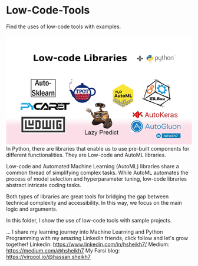 # Low-Code-Tools
Find the uses of low-code tools with examples. 

![Low Code](LazyPredict/LowCode.jpg)
In Python, there are libraries that enable us to use pre-built components for different functionalities. They are Low-code and AutoML libraries.

Low-code and Automated Machine Learning (AutoML) libraries share a common thread of simplifying complex tasks. While AutoML automates the process of model selection and hyperparameter tuning, low-code libraries abstract intricate coding tasks.

Both types of libraries are great tools for bridging the gap between technical complexity and accessibility. In this way, we focus on the main logic and arguments.

In this folder, I show the use of low-code tools with sample projects.  

...
I share my learning journey into Machine Learning and Python Programming with my amazing LinkedIn friends, click follow and let's grow together!
Linkedin: https://www.linkedin.com/in/hsheikh7/
Medium: https://medium.com/@hsheikh7
My Farsi blog: https://virgool.io/@hassan.sheikh7
